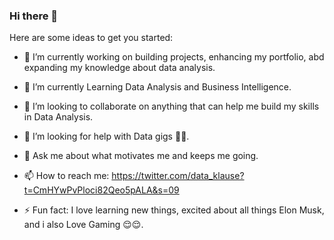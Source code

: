 ### Hi there 👋

<!--
**datakluesmann/datakluesmann** is a ✨ _special_ ✨ repository because its `README.md` (this file) appears on your GitHub profile.
-->
Here are some ideas to get you started:

- 🔭 I’m currently working on building projects, enhancing my portfolio, abd expanding my knowledge about data analysis.
- 🌱 I’m currently Learning Data Analysis and Business Intelligence.
- 👯 I’m looking to collaborate on anything that can help me build my skills in Data Analysis.
- 🤔 I’m looking for help with Data gigs 🌚🌚.
- 💬 Ask me about what motivates me and keeps me going.
- 📫 How to reach me: https://twitter.com/data_klause?t=CmHYwPvPloci82Qeo5pALA&s=09

- ⚡ Fun fact: I love learning new things, excited about all things Elon Musk, and i also Love Gaming 😌😌.

